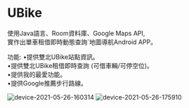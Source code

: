 

# UBike 
 使用Java語言、Room資料庫、Google Maps API,  
 實作出單車租借即時動態查詢`地圖導航Android APP。
 
 功能:
•提供雙北UBike站點資訊。  
•提供雙北UBike租借即時查詢 (可借車輛/可停空位)。  
•提供我的最愛功能。  
•提供Google推薦步行路線。  

![device-2021-05-26-160314](https://user-images.githubusercontent.com/44021177/119625638-fef95380-be3c-11eb-92d6-161edd652d59.png)  ![device-2021-05-26-175910](https://user-images.githubusercontent.com/44021177/119641667-7bdff980-be4c-11eb-9940-998f590f33b7.png)


